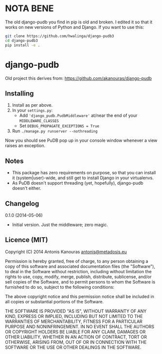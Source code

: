 # NOTA BENE

The old django-pudb you find in pip is old and broken. I edited it so that
it works on new versions of Python and Django. If you want to use this:

```bash
git clone https://github.com/hwalinga/django-pudb3
cd django-pudb3
pip install -e .
```


django-pudb
===========

Old project this derives from: <https://github.com/akanouras/django-pudb>

Installing
----------

1. Install as per above.
2. In your ``settings.py``:
   - Add ``'django_pudb.PudbMiddleware'`` at/near the end of your ``MIDDLEWARE_CLASSES``
   - Set ``DEBUG_PROPAGATE_EXCEPTIONS = True``
3. Run ``./manage.py runserver --nothreading``

Now you should see PuDB pop up in your console window whenever a view 
raises an exception.

Notes
-----

- This package has zero requirements on purpose, so that you can install it 
  (system|user)-wide, and still get to install Django in your virtualenvs.
- As PuDB doesn't support threading (yet, hopefully), django-pudb doesn't either.

Changelog
---------

0.1.0 (2014-05-06)

- Initial version.
  Just the middleware; zero magic.

Licence (MIT)
-------------

Copyright (C) 2014 Antonis Kanouras <antonis@metadosis.eu>


Permission is hereby granted, free of charge, to any person obtaining a copy 
of this software and associated documentation files (the "Software"), to deal 
in the Software without restriction, including without limitation the rights 
to use, copy, modify, merge, publish, distribute, sublicense, and/or sell 
copies of the Software, and to permit persons to whom the Software is 
furnished to do so, subject to the following conditions:

The above copyright notice and this permission notice shall be included in 
all copies or substantial portions of the Software.

THE SOFTWARE IS PROVIDED "AS IS", WITHOUT WARRANTY OF ANY KIND, EXPRESS OR 
IMPLIED, INCLUDING BUT NOT LIMITED TO THE WARRANTIES OF MERCHANTABILITY, 
FITNESS FOR A PARTICULAR PURPOSE AND NONINFRINGEMENT. IN NO EVENT SHALL THE 
AUTHORS OR COPYRIGHT HOLDERS BE LIABLE FOR ANY CLAIM, DAMAGES OR OTHER 
LIABILITY, WHETHER IN AN ACTION OF CONTRACT, TORT OR OTHERWISE, ARISING FROM, 
OUT OF OR IN CONNECTION WITH THE SOFTWARE OR THE USE OR OTHER DEALINGS 
IN THE SOFTWARE.
